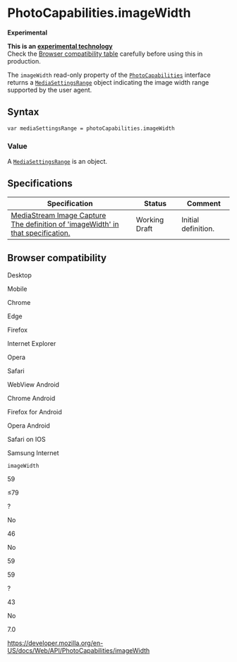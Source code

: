 PhotoCapabilities.imageWidth
============================

**Experimental**

**This is an [experimental technology](https://developer.mozilla.org/en-US/docs/MDN/Guidelines/Conventions_definitions#experimental)**  
Check the [Browser compatibility table](#browser_compatibility) carefully before using this in production.

The `imageWidth` read-only property of the [`PhotoCapabilities`](../photocapabilities) interface returns a [`MediaSettingsRange`](../mediasettingsrange) object indicating the image width range supported by the user agent.

Syntax
------

    var mediaSettingsRange = photoCapabilities.imageWidth

### Value

A [`MediaSettingsRange`](../mediasettingsrange) is an object.

Specifications
--------------

<table><thead><tr class="header"><th>Specification</th><th>Status</th><th>Comment</th></tr></thead><tbody><tr class="odd"><td><a href="https://w3c.github.io/mediacapture-image/#dom-photocapabilities-imagewidth">MediaStream Image Capture<br />
<span class="small">The definition of 'imageWidth' in that specification.</span></a></td><td><span class="spec-wd">Working Draft</span></td><td>Initial definition.</td></tr></tbody></table>

Browser compatibility
---------------------

Desktop

Mobile

Chrome

Edge

Firefox

Internet Explorer

Opera

Safari

WebView Android

Chrome Android

Firefox for Android

Opera Android

Safari on IOS

Samsung Internet

`imageWidth`

59

≤79

?

No

46

No

59

59

?

43

No

7.0

<a href="https://developer.mozilla.org/en-US/docs/Web/API/PhotoCapabilities/imageWidth" class="_attribution-link">https://developer.mozilla.org/en-US/docs/Web/API/PhotoCapabilities/imageWidth</a>
